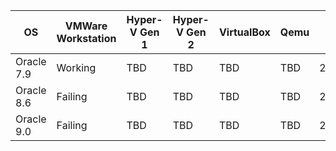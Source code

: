 | OS                      | VMWare Workstation | Hyper-V Gen 1 | Hyper-V Gen 2 | VirtualBox      | Qemu    | Date Last Tested | Avg Build Time |
|-------------------------|--------------------|---------------|---------------|-----------------|---------|------------------|----------------|
| Oracle 7.9              | Working            | TBD           | TBD           | TBD             | TBD     | 27/12/2023       | 25 mins        |
| Oracle 8.6              | Failing            | TBD           | TBD           | TBD             | TBD     | 27/12/2023       |                |
| Oracle 9.0              | Failing            | TBD           | TBD           | TBD             | TBD     | 27/12/2023       |                |